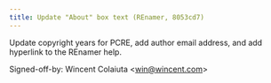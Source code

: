 ```yaml
---
title: Update "About" box text (REnamer, 8053cd7)
---
```


Update copyright years for PCRE, add author email address, and add hyperlink to the REnamer help.

Signed-off-by: Wincent Colaiuta &lt;win@wincent.com&gt;
